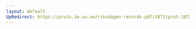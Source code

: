 ```yaml
---
layout: default
UpRedirect: https://pruto.im.uu.se/riksdagen-records-pdf/1873/prot-1873--fk--310/prot-1873--fk--310_003.pdf
---
```

